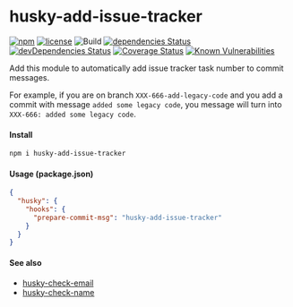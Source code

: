 # husky-add-issue-tracker

[![npm](https://img.shields.io/npm/v/husky-add-issue-tracker.svg)](https://npm.im/husky-add-issue-tracker)
[![license](https://img.shields.io/npm/l/husky-add-issue-tracker.svg)](https://npm.im/husky-add-issue-tracker)
![Build](https://github.com/jehy/husky-add-issue-tracker/workflows/Build/badge.svg)
[![dependencies Status](https://david-dm.org/jehy/husky-add-issue-tracker/status.svg)](https://david-dm.org/jehy/husky-add-issue-tracker)
[![devDependencies Status](https://david-dm.org/jehy/husky-add-issue-tracker/dev-status.svg)](https://david-dm.org/jehy/husky-add-issue-tracker?type=dev)
[![Coverage Status](https://coveralls.io/repos/github/jehy/husky-add-issue-tracker/badge.svg?branch=master)](https://coveralls.io/github/jehy/husky-add-issue-tracker?branch=master)
[![Known Vulnerabilities](https://snyk.io/test/github/jehy/husky-add-issue-tracker/badge.svg)](https://snyk.io/test/github/jehy/husky-add-issue-tracker)

Add this module to automatically add issue tracker task number to commit messages.

For example, if you are on branch `XXX-666-add-legacy-code` and you add a commit with
message `added some legacy code`, you message will turn into `XXX-666: added some legacy code`.

#### Install

```bash
npm i husky-add-issue-tracker
```

#### Usage (package.json)

```json
{
  "husky": {
    "hooks": {
      "prepare-commit-msg": "husky-add-issue-tracker"
    }
  }
}
```

#### See also

 * [husky-check-email](https://www.npmjs.com/package/husky-check-email)
 * [husky-check-name](https://www.npmjs.com/package/husky-check-name)

